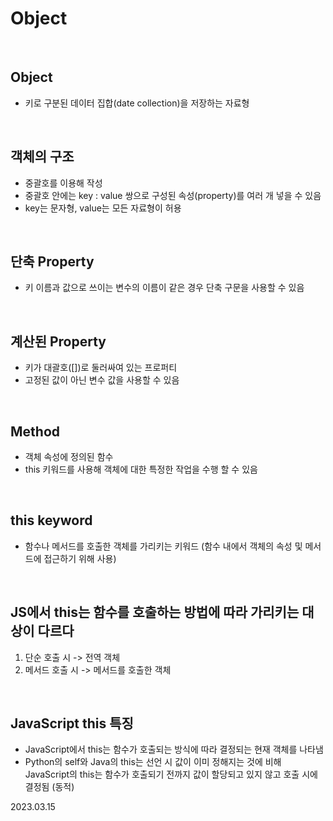 # Object

<br/>

## Object
* 키로 구분된 데이터 집합(date collection)을 저장하는 자료형

<br/>

## 객체의 구조
- 중괄호를 이용해 작성
- 중괄호 안에는 key : value 쌍으로 구성된 속성(property)를 여러 개 넣을 수 있음
- key는 문자형, value는 모든 자료형이 허용

<br/>

## 단축 Property
- 키 이름과 값으로 쓰이는 변수의 이름이 같은 경우 단축 구문을 사용할 수 있음

<br/>

## 계산된 Property
- 키가 대괄호([])로 둘러싸여 있는 프로퍼티
- 고정된 값이 아닌 변수 값을 사용할 수 있음

<br/>

## Method
* 객체 속성에 정의된 함수
* this 키워드를 사용해 객체에 대한 특정한 작업을 수행 할 수 있음

<br/>

## this keyword
- 함수나 메서드를 호출한 객체를 가리키는 키워드 (함수 내에서 객체의 속성 및 메서드에 접근하기 위해 사용)

<br/>

## JS에서 this는 함수를 호출하는 방법에 따라 가리키는 대상이 다르다
1. 단순 호출 시 -> 전역 객체
2. 메서드 호출 시 -> 메서드를 호출한 객체

<br/>

## JavaScript this 특징
- JavaScript에서 this는 함수가 호출되는 방식에 따라 결정되는 현재 객체를 나타냄
- Python의 self와 Java의 this는 선언 시 값이 이미 정해지는 것에 비해 JavaScript의 this는 함수가 호출되기 전까지 값이 할당되고 있지 않고 호출 시에 결정됨 (동적)

2023.03.15